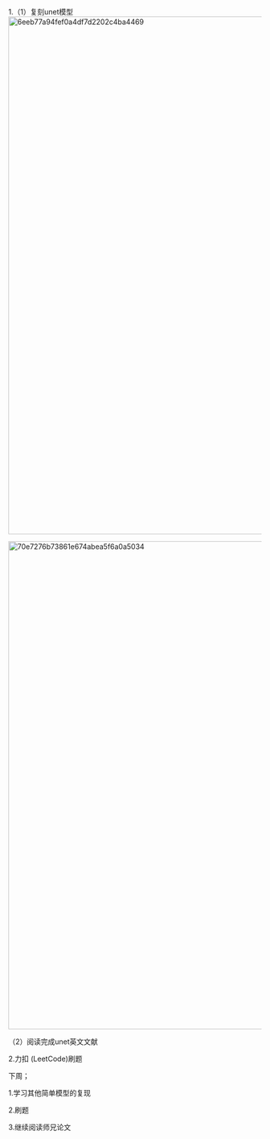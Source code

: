 1.（1）复刻unet模型
<img width="1920" height="1029" alt="6eeb77a94fef0a4df7d2202c4ba4469" src="https://github.com/user-attachments/assets/a6310999-ee86-4b4c-abb7-a78faab2162b" />


<img width="1826" height="970" alt="70e7276b73861e674abea5f6a0a5034" src="https://github.com/user-attachments/assets/a7a04878-cf7a-48f8-9f82-4ed8e77d41e8" />


（2）阅读完成unet英文文献

2.力扣 (LeetCode)刷题

下周；

1.学习其他简单模型的复现

2.刷题

3.继续阅读师兄论文

